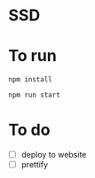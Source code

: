 # SSD

# To run
```
npm install

npm run start
```

# To do
 - [ ] deploy to website
 - [ ] prettify
